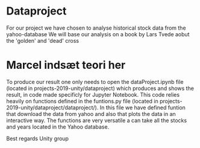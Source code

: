 # Dataproject

For our project we have chosen to analyse historical stock data from the yahoo-database 
We will base our analysis on a book by Lars Tvede aobut the 'golden' and 'dead' cross
# Marcel indsæt teori her


To produce our result one only needs to open the dataProject.ipynb file (located in projects-2019-unity/dataproject) which produces and shows the result, in code made specificly for Jupyter Notebook. 
This code relies heavily on functions defined in the funtions.py file (located in projects-2019-unity/dataproject/dataproject/). In this file we have defined funtion that download the data from yahoo and also that plots the data in an interactive way. The functions are very versatile a can take all the stocks and years located in the Yahoo database. 

Best regards
Unity group
